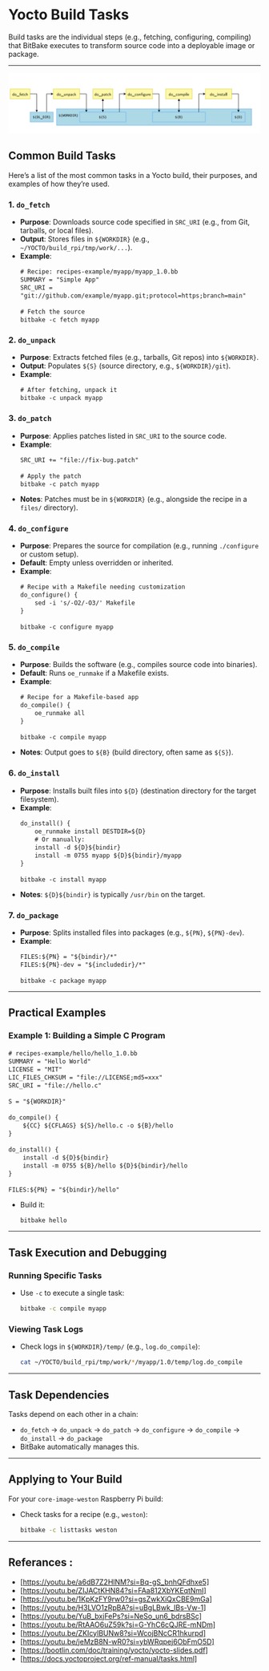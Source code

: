 
# Yocto Build Tasks 

Build tasks are the individual steps (e.g., fetching, configuring, compiling) that BitBake executes to transform source code into a deployable image or package. 

---

<img src="images/main_tasks_flow.png">

## Common Build Tasks

Here’s a list of the most common tasks in a Yocto build, their purposes, and examples of how they’re used.

### 1. `do_fetch`
- **Purpose**: Downloads source code specified in `SRC_URI` (e.g., from Git, tarballs, or local files).
- **Output**: Stores files in `${WORKDIR}` (e.g., `~/YOCTO/build_rpi/tmp/work/...`).
- **Example**:
  ```bitbake
  # Recipe: recipes-example/myapp/myapp_1.0.bb
  SUMMARY = "Simple App"
  SRC_URI = "git://github.com/example/myapp.git;protocol=https;branch=main"

  # Fetch the source
  bitbake -c fetch myapp
  ```

### 2. `do_unpack`
- **Purpose**: Extracts fetched files (e.g., tarballs, Git repos) into `${WORKDIR}`.
- **Output**: Populates `${S}` (source directory, e.g., `${WORKDIR}/git`).
- **Example**:
  ```bitbake
  # After fetching, unpack it
  bitbake -c unpack myapp
  ```

### 3. `do_patch`
- **Purpose**: Applies patches listed in `SRC_URI` to the source code.
- **Example**:
  ```bitbake
  SRC_URI += "file://fix-bug.patch"

  # Apply the patch
  bitbake -c patch myapp
  ```
- **Notes**: Patches must be in `${WORKDIR}` (e.g., alongside the recipe in a `files/` directory).

### 4. `do_configure`
- **Purpose**: Prepares the source for compilation (e.g., running `./configure` or custom setup).
- **Default**: Empty unless overridden or inherited.
- **Example**:
  ```bitbake
  # Recipe with a Makefile needing customization
  do_configure() {
      sed -i 's/-O2/-O3/' Makefile
  }

  bitbake -c configure myapp
  ```

### 5. `do_compile`
- **Purpose**: Builds the software (e.g., compiles source code into binaries).
- **Default**: Runs `oe_runmake` if a Makefile exists.
- **Example**:
  ```bitbake
  # Recipe for a Makefile-based app
  do_compile() {
      oe_runmake all
  }

  bitbake -c compile myapp
  ```
- **Notes**: Output goes to `${B}` (build directory, often same as `${S}`).

### 6. `do_install`
- **Purpose**: Installs built files into `${D}` (destination directory for the target filesystem).
- **Example**:
  ```bitbake
  do_install() {
      oe_runmake install DESTDIR=${D}
      # Or manually:
      install -d ${D}${bindir}
      install -m 0755 myapp ${D}${bindir}/myapp
  }

  bitbake -c install myapp
  ```
- **Notes**: `${D}${bindir}` is typically `/usr/bin` on the target.

### 7. `do_package`
- **Purpose**: Splits installed files into packages (e.g., `${PN}`, `${PN}-dev`).
- **Example**:
  ```bitbake
  FILES:${PN} = "${bindir}/*"
  FILES:${PN}-dev = "${includedir}/*"

  bitbake -c package myapp
  ```

---

## Practical Examples

### Example 1: Building a Simple C Program
```bitbake
# recipes-example/hello/hello_1.0.bb
SUMMARY = "Hello World"
LICENSE = "MIT"
LIC_FILES_CHKSUM = "file://LICENSE;md5=xxx"
SRC_URI = "file://hello.c"

S = "${WORKDIR}"

do_compile() {
    ${CC} ${CFLAGS} ${S}/hello.c -o ${B}/hello
}

do_install() {
    install -d ${D}${bindir}
    install -m 0755 ${B}/hello ${D}${bindir}/hello
}

FILES:${PN} = "${bindir}/hello"
```
- Build it:
  ```bash
  bitbake hello
  ```
---


## Task Execution and Debugging

### Running Specific Tasks
- Use `-c` to execute a single task:
  ```bash
  bitbake -c compile myapp
  ```


### Viewing Task Logs
- Check logs in `${WORKDIR}/temp/` (e.g., `log.do_compile`):
  ```bash
  cat ~/YOCTO/build_rpi/tmp/work/*/myapp/1.0/temp/log.do_compile
  ```
---

## Task Dependencies

Tasks depend on each other in a chain:
- `do_fetch` → `do_unpack` → `do_patch` → `do_configure` → `do_compile` → `do_install` → `do_package`
- BitBake automatically manages this.

---

## Applying to Your Build

For your `core-image-weston` Raspberry Pi build:
- Check tasks for a recipe (e.g., `weston`):
  ```bash
  bitbake -c listtasks weston
  ```

---

## Referances :

- [https://youtu.be/a6dB7Z2HlNM?si=Bq-gS_bnhQFdhxe5]
- [https://youtu.be/ZIJACtKHN84?si=FAa812XbYKEqtNmI]
- [https://youtu.be/1KpKzFY9rw0?si=gsZwkXiQxCBE9mGa]
- [https://youtu.be/H3LVO1zRpBA?si=uBgLBwk_IBs-Vw-1]
- [https://youtu.be/YuB_bxjFePs?si=NeSo_un6_bdrsBSc]
- [https://youtu.be/RtAAO6uZ59k?si=G-YhC6cQJRE-mNDm]
- [https://youtu.be/ZKIcylBUNw8?si=WcojBNcCR1hkurpd]
- [https://youtu.be/jeMzB8N-wR0?si=ybWRqpej6ObFmO5D]
- [https://bootlin.com/doc/training/yocto/yocto-slides.pdf]
- [https://docs.yoctoproject.org/ref-manual/tasks.html]

